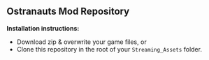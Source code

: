 ## Ostranauts Mod Repository
**Installation instructions:**

 - Download zip & overwrite your game files, or
 - Clone this repository in the root of your `Streaming_Assets` folder.